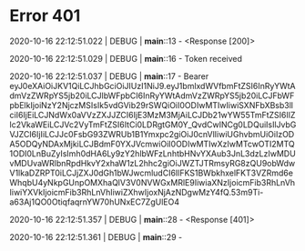 # Error 401

2020-10-16 22:12:51.022 | DEBUG    | __main__:<module>:13 - <Response [200]>

2020-10-16 22:12:51.029 | DEBUG    | __main__:<module>:16 - Token received

2020-10-16 22:12:51.037 | DEBUG    | __main__:<module>:17 - Bearer eyJ0eXAiOiJKV1QiLCJhbGciOiJIUzI1NiJ9.eyJ1bmlxdWVfbmFtZSI6InRyYWtAdmVzZWRpYS5jb20iLCJlbWFpbCI6InRyYWtAdmVzZWRpYS5jb20iLCJFbWFpbElkIjoiNzY2NjczMSIsIk5vdGVib29rSWQiOiI0ODIwMTIwIiwiSXNFbXBsb3llciI6IjEiLCJNdWx0aVVzZXJJZCI6IjE3MzM3MjAiLCJDb21wYW55TmFtZSI6IlZlc2VkaWEiLCJVc2VyTmFtZSI6ItCi0LDRgtGM0Y_QvdCwINCg0LDQuiIsIlJvbGVJZCI6IjIiLCJJc0FsbG93ZWRUb1B1Ymxpc2giOiJ0cnVlIiwiUGhvbmUiOiIzODA5ODQyNDAxMjkiLCJBdmF0YXJVcmwiOiI0ODIwMTIwXzIwMTcwOTI2MTQ1ODI0LnBuZyIsImh0dHA6Ly9zY2hlbWFzLnhtbHNvYXAub3JnL3dzLzIwMDUvMDUvaWRlbnRpdHkvY2xhaW1zL2hhc2giOiJWZTJTRmsyRG8zQU9obWdwV1lkaDZRPT0iLCJjZXJ0dGh1bWJwcmludCI6IlFKS1BWbkhxelFKT3VZRmd6eWhqbU4yNkpGUnpOMXhaQlV3V0NVWGxMRlE9IiwiaXNzIjoicmFib3RhLnVhIiwiYXVkIjoicmFib3RhLnVhIiwiZXhwIjoxNjAzNDgwMzY4fQ.53m9Ti-a63Aj1QO0OtiqfaqrnYW70hUNxEC7ZgUlEO4

2020-10-16 22:12:51.357 | DEBUG    | __main__:<module>:28 - <Response [401]>
  
2020-10-16 22:12:51.361 | DEBUG    | __main__:<module>:29 -
